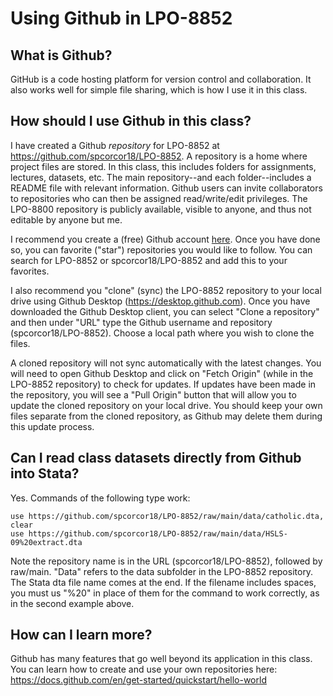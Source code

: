 # Using Github in LPO-8852

## What is Github?

GitHub is a code hosting platform for version control and collaboration. It also works well for simple file sharing, which is how I use it in this class.

## How should I use Github in this class?

I have created a Github *repository* for LPO-8852 at https://github.com/spcorcor18/LPO-8852. A repository is a home where project files are stored. In this class, this includes folders for assignments, lectures, datasets, etc. The main repository--and each folder--includes a README file with relevant information. Github users can invite collaborators to repositories who can then be assigned read/write/edit privileges. The LPO-8800 repository is publicly available, visible to anyone, and thus not editable by anyone but me. 

I recommend you create a (free) Github account [here](https://github.com). Once you have done so, you can favorite ("star") repositories you would like to follow. You can search for LPO-8852 or spcorcor18/LPO-8852 and add this to your favorites.

I also recommend you "clone" (sync) the LPO-8852 repository to your local drive using Github Desktop (https://desktop.github.com). Once you have downloaded the Github Desktop client, you can select "Clone a repository" and then under "URL" type the Github username and repository (spcorcor18/LPO-8852). Choose a local path where you wish to clone the files.

A cloned repository will not sync automatically with the latest changes. You will need to open Github Desktop and click on "Fetch Origin" (while in the LPO-8852 repository) to check for updates. If updates have been made in the repository, you will see a "Pull Origin" button that will allow you to update the cloned repository on your local drive. You should keep your own files separate from the cloned repository, as Github may delete them during this update process.

## Can I read class datasets directly from Github into Stata?

Yes. Commands of the following type work:

    use https://github.com/spcorcor18/LPO-8852/raw/main/data/catholic.dta, clear
    use https://github.com/spcorcor18/LPO-8852/raw/main/data/HSLS-09%20extract.dta

Note the repository name is in the URL (spcorcor18/LPO-8852), followed by raw/main. "Data" refers to the data subfolder in the LPO-8852 repository. The Stata dta file name comes at the end. If the filename includes spaces, you must us "%20" in place of them for the command to work correctly, as in the second example above.

## How can I learn more?

Github has many features that go well beyond its application in this class. You can learn how to create and use your own repositories here: https://docs.github.com/en/get-started/quickstart/hello-world